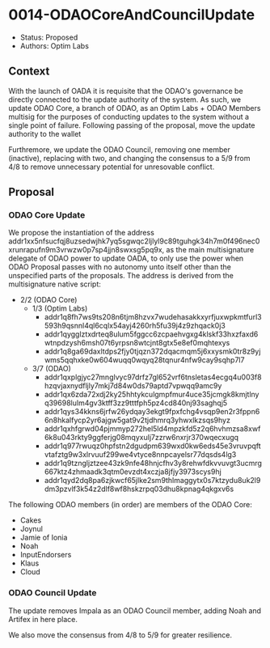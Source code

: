 # 0014-ODAOCoreAndCouncilUpdate

- Status: Proposed
- Authors: Optim Labs

## Context

With the launch of OADA it is requisite that the ODAO's governance be directly connected to the update authority of the system. As such, we update ODAO Core, a branch of ODAO, as an Optim Labs + ODAO Members multisig for the purposes of conducting updates to the system without a single point of failure. Following passing of the proposal, move the update authority to the wallet

Furthremore, we update the ODAO Council, removing one member (inactive), replacing with two, and changing the consensus to a 5/9 from 4/8 to remove unnecessary potential for unresovable conflict. 

## Proposal

### ODAO Core Update

We propose the instantiation of the address addr1xx5nfsucfqj8uzsedwjhk7yq5sgwqc2ljlyl9c89tguhgk34h7m0f496nec0xrunrapufn9m3vrwzw0p7sp4jjn8swxsg5pq9x, as the main multisignature delegate of ODAO power to update OADA, to only use the power when ODAO Proposal passes with no autonomy unto itself other than the unspecified parts of the proposals. The address is derived from the multisignature native script:

- 2/2 (ODAO Core)
    - 1/3 (Optim Labs)
        - addr1q8fh7ws9ts208n6tjm8hzvx7wudehasakkxyrfjuxwpkmtfurl3593h9qsnnl4ql6cqlx54ayj4260rh5fu39j4z9zhqack0j3
        - addr1qygglztxdrteq8ulum5fggcc6zcpaehvgxg4klskf33hxzfaxd6wtnpdzysh6msh07t6yrpsn8wtcjnt8gtx5e8ef0mqhtexys
        - addr1q8ga69daxltdps2fjy0tjqzn372dqacmqm5j6xxysmk0tr8z9yjwms5qqhxke0w604wuqq0wqyq28tqnur4nfw9cay9sqhp7l7
    - 3/7 (ODAO)
        - addr1qxplgjyc27mnglvyc97drfz7gl652vrf6tnsletas4ecgq4u003f8hzqvjaxnydfljly7mkj7d84w0ds79aptd7vpwqq9amc9y
        - addr1qx6zda72xdj2ky25hhtykculgmpfmur4uce35jcmgk8kmjtlnyq39698lulm4gv3ktff3zz9tttfph5pz4cd840nj93saghqj5
        - addr1qys34kkns6jrfw26ydqay3ekgt9fpxfchg4vsqp9en2r3fppn66n8hkalfycp2yr6ajgw5gat9v2tjdhmrq3yhwxlkzsqs9hyz
        - addr1qxhfgrwd04pjmmyp272hel5ld4mpzkfd5z2q6hvhmzsa8xwf6k8u043rkty9ggferjg08mqyxulj7zzrw6nxrjr370wqecxugq
        - addr1q977rwuqz0hpfstn2dgudpm639wxd0kw6eds45e3vruvpqftvtafztg9w3xlrvuuf299we4vtyce8nnpcayelsr77dqsds4lg3
        - addr1q9tzngljztzee43zk9nfe48hnjcfhv3y8rehwfdkvvuvgt3ucmrg667ktz4zhmaadk3qtm0evzdt4xczja8jfjy3973scys9hj
        - addr1qyd2dq8pa6zjkwcf65jlke2sm9thlmaggytx0s7ktzydu8uk2l9dm3pzvlf3k54z2dlf8wf8hskzrpq03dhu8kpnag4qkgxv6s

The following ODAO members (in order) are members of the ODAO Core:
- Cakes
- Joynul
- Jamie of Ionia
- Noah
- InputEndorsers
- Klaus
- Cloud

### ODAO Council Update

The update removes Impala as an ODAO Council member, adding Noah and Artifex in here place.

We also move the consensus from 4/8 to 5/9 for greater resilience. 